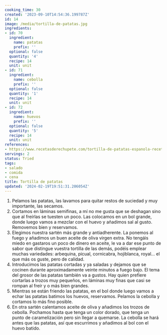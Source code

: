 ```yaml
---
cooking_time: 30
created: '2023-09-10T14:54:36.199787Z'
id: 14
image: /media/tortilla-de-patatas.jpg
ingredients:
- id: 70
  ingredient:
    name: patatas
    prefix: ''
  optional: false
  quantity: '4'
  recipe: 14
  unit: unit
- id: 71
  ingredient:
    name: cebolla
    prefix: ''
  optional: false
  quantity: '1'
  recipe: 14
  unit: unit
- id: 72
  ingredient:
    name: huevos
    prefix: ''
  optional: false
  quantity: '5'
  recipe: 14
  unit: unit
references:
- https://www.recetasderechupete.com/tortilla-de-patatas-espanola-receta-paso-a-paso/5182/
servings: 2
status: Tried
tags:
- salado
- comida
- cena
title: Tortilla de patatas
updated: '2024-02-19T19:51:31.206054Z'
---
```


1.  Pelamos las patatas, las lavamos para quitar restos de suciedad y muy importante, las secamos.
2. Cortamos en láminas semifinas, a mí no me gusta que se deshagan sino que al freírlas se tuesten un poco. Las colocamos en un bol grande, donde luego vamos a mezclar con el huevo y añadimos sal al gusto. Removemos bien y reservamos.
3. Elegimos nuestra sartén más grande y antiadherente. La ponemos al fuego y añadimos un buen aceite de oliva virgen extra. No tengáis miedo en gastaros un poco de dinero en aceite, le va a dar ese punto de sabor que distingue vuestra tortilla de las demás, podéis emplear muchas variedades: arbequina, picual, cornicabra, hojiblanca, royal… el que más os guste, pero de calidad.
4. Introducimos las patatas cortadas y ya saladas y dejamos que se cocinen durante aproximadamente veinte minutos a fuego bajo. El tema del grosor de las patatas también va a gustos. Hay quien prefiere cortarlas a trozos muy pequeños, en láminas muy finas que casi se rompan al freír y o más bien grandes.
5. Mientras se están friendo las patatas, en el bol donde luego vamos a echar las patatas batimos los huevos, reservamos. Pelamos la cebolla y cortamos lo más fino posible.
6. En otra sartén calentamos aceite de oliva y añadimos los trozos de cebolla. Pochamos hasta que tenga un color dorado, que tenga un punto de caramelización pero sin llegar a quemarse. La cebolla se hará antes que las patatas, así que escurrimos y añadimos al bol con el huevo batido.
